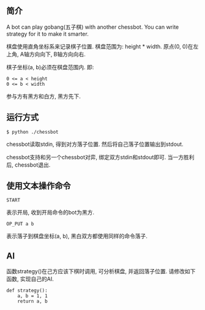 ## 简介

A bot can play gobang(五子棋) with another chessbot. You can write strategy for it to make it smarter.

棋盘使用直角坐标系来记录棋子位置. 棋盘范围为: height * width.
原点(0, 0)在左上角, A轴方向向下, B轴方向向右.

棋子坐标(a, b)必须在棋盘范围内. 即:

    0 <= a < height
    0 <= b < width

参与方有黑方和白方, 黑方先下.

## 运行方式

    $ python ./chessbot

chessbot读取stdin, 得到对方落子位置. 然后将自己落子位置输出到stdout.

chessbot支持和另一个chessbot对弈, 绑定双方stdin和stdout即可. 当一方胜利后, chessbot退出.


## 使用文本操作命令

    START

表示开局, 收到开局命令的bot为黑方.


    OP_PUT a b

表示落子到棋盘坐标(a, b), 黑白双方都使用同样的命令落子.


## AI

函数strategy()在己方应该下棋时调用, 可分析棋盘, 并返回落子位置.
请修改如下函数, 实现自己的AI.

    def strategy():
        a, b = 1, 1
        return a, b


##
